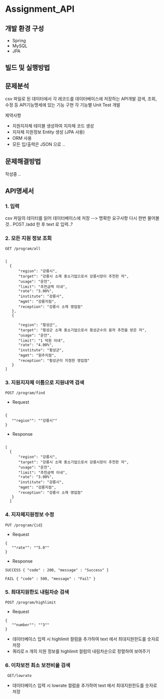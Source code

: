 # Assignment_API


## 개발 환경 구성
- Spring 
- MySQL
- JPA

## 빌드 및 실행방법 

## 문제분석
csv 파일로 된 데이터에서 각 레코드를 데이터베이스에 저장하는 API개발
검색, 조회, 수정 등 API기능명세에 있는 기능 구현
각 기능별 Unit Test 개발

제약사항
- 지원지자체 테이블 생성하여 지자체 코드 생성
- 지자체 지원정보 Entity 생성 (JPA 사용) 
- ORM 사용
- 모든 입/출력은 JSON 으로 .. 

## 문제해결방법
작성중 .. 

## API명세서
### 1. 입력
csv 파일의 데이터를 읽어 데이터베이스에 저장 --> 명확한 요구사항 다시 한번 물어볼것..
POST /add 한 후 text 로 입력..? 


### 2. 모든 지원 정보 조회
<pre><code>GET /program/all </pre></code>

<pre><code>
[  
  {
      "region": "강릉시",
      "target": "강릉시 소재 중소기업으로서 강릉시장이 추천한 자",
      "usage": "운전",
      "limit": "추천금액 이내",
      "rate": "3.00%",
      "institute": "강릉시",
      "mgmt": "강릉지점",
      "reception": "강릉시 소재 영업점"
   },
   {

      "region": "횡성군",
      "target": "횡성군 소재 중소기업으로서 횡성군수의 융자 추천을 받은 자",
      "usage": "운전",
      "limit": "1 억원 이내",
      "rate": "4.00%",
      "institute": "횡성군",
      "mgmt": "원주지점",
      "reception": "횡성군이 지정한 영업점"
   }
]
</pre></code>

### 3. 지원지자체 이름으로 지원내역 검색
<pre><code>POST /program/find </pre></code>

- Request 
<pre><code>
{
   ""region"": ""강릉시""
}
</pre></code>

- Response
<pre><code>
[  
  {
      "region": "강릉시",
      "target": "강릉시 소재 중소기업으로서 강릉시장이 추천한 자",
      "usage": "운전",
      "limit": "추천금액 이내",
      "rate": "3.00%",
      "institute": "강릉시",
      "mgmt": "강릉지점",
      "reception": "강릉시 소재 영업점"
   }
  ]
</code></pre>

### 4. 지자체지원정보 수정
<pre><code>PUT /program/{id} </pre></code>

- Request 
<pre><code>{
   ""rate"": ""5.0""
}</pre></code>

- Response 
<pre><code>SUCCESS { "code" : 200, "message" : "Success" }</pre></code>
<pre><code>FAIL { "code" : 500, "message" : "Fail" }</pre></code>

### 5. 최대지원한도 내림차순 검색 
<pre><code>POST /program/highlimit </pre></code>

- Request 
<pre><code>{
   ""number"": ""3""
}</pre></code>

- 데이터베이스 입력 시 highlimit 컬럼을 추가하여 text 에서 최대지원한도를 숫자로 저장 
- 쿼리로 n 개의 지원 정보를 highlimit 컬럼의 내림차순으로 정렬하여 보여주기 

### 6. 이차보전 최소 보전비율 검색
<pre><code> GET/lowrate </pre></code>

- 데이터베이스 입력 시 lowrate 컬럼을 추가하여 text 에서 최대지원한도를 숫자로 저장 

